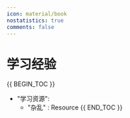 ```yaml
---
icon: material/book
nostatistics: true
comments: false
---
```


# 学习经验

    
{{ BEGIN_TOC }}
- "学习资源":
    - "杂乱" : Resource
{{ END_TOC }}
